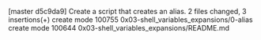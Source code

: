 [master d5c9da9] Create a script that creates an alias.
 2 files changed, 3 insertions(+)
 create mode 100755 0x03-shell_variables_expansions/0-alias
 create mode 100644 0x03-shell_variables_expansions/README.md
